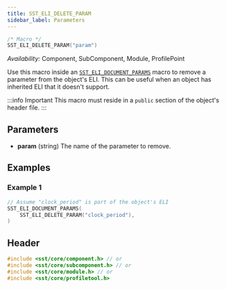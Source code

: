 ```yaml
---
title: SST_ELI_DELETE_PARAM
sidebar_label: Parameters
---
```


```cpp
/* Macro */
SST_ELI_DELETE_PARAM("param")
```

*Availability:* Component, SubComponent, Module, ProfilePoint

Use this macro inside an [`SST_ELI_DOCUMENT_PARAMS`](../document/sst_eli_document_params) macro to remove a parameter from the object's ELI. This can be useful when an object has inherited ELI that it doesn't support. 


:::info Important
This macro must reside in a `public` section of the object's header file.
:::

## Parameters

* **param** (string) The name of the parameter to remove.

## Examples

### Example 1
```cpp
// Assume "clock_period" is part of the object's ELI
SST_ELI_DOCUMENT_PARAMS(
    SST_ELI_DELETE_PARAM("clock_period"),
)
```

## Header
```cpp
#include <sst/core/component.h> // or
#include <sst/core/subcomponent.h> // or
#include <sst/core/module.h> // or
#include <sst/core/profiletool.h>
```
